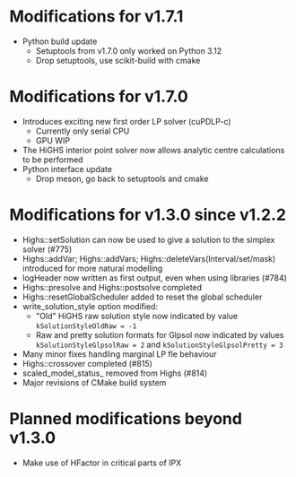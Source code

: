 # Modifications for v1.7.1

* Python build update
   * Setuptools from v1.7.0 only worked on Python 3.12
   * Drop setuptools, use scikit-build with cmake

# Modifications for v1.7.0 

* Introduces exciting new first order LP solver (cuPDLP-c)
   * Currently only serial CPU
   * GPU WIP
* The HiGHS interior point solver now allows analytic centre calculations to be performed
* Python interface update
   * Drop meson, go back to setuptools and cmake

# Modifications for v1.3.0 since v1.2.2 

* Highs::setSolution can now be used to give a solution to the simplex solver (#775)
* Highs::addVar; Highs::addVars; Highs::deleteVars(Interval/set/mask) introduced for more natural modelling
* logHeader now written as first output, even when using libraries (#784)
* Highs::presolve and Highs::postsolve completed
* Highs::resetGlobalScheduler added to reset the global scheduler
* write_solution_style option modified: 
   * "Old" HiGHS raw solution style now indicated by value `kSolutionStyleOldRaw = -1`
   * Raw and pretty solution formats for Glpsol now indicated by values `kSolutionStyleGlpsolRaw = 2` and `kSolutionStyleGlpsolPretty = 3`
* Many minor fixes handling marginal LP fle behaviour
* Highs::crossover completed (#815)
* scaled_model_status_ removed from Highs (#814)
* Major revisions of CMake build system


# Planned modifications beyond v1.3.0

* Make use of HFactor in critical parts of IPX



